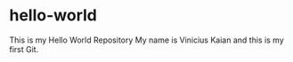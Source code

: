 # hello-world
This is my Hello World Repository
My name is Vinicius Kaian and this is my first Git.
